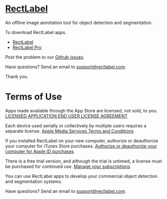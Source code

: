 # [RectLabel](https://rectlabel.com)
An offline image annotation tool for object detection and segmentation.

To download RectLabel apps.
- [RectLabel](https://apps.apple.com/app/id1210181730)
- [RectLabel Pro](https://apps.apple.com/app/id1490990105)

Post the problem to our [Github issues](https://github.com/ryouchinsa/Rectlabel-support/issues).

Have questions? Send an email to support@rectlabel.com.

Thank you.

# Terms of Use
Apps made available through the App Store are licensed, not sold, to you. 
[LICENSED APPLICATION END USER LICENSE AGREEMENT](https://www.apple.com/legal/internet-services/itunes/dev/stdeula/)

Each device used serially or collectively by multiple users requires a separate license.
[Apple Media Services Terms and Conditions](https://www.apple.com/legal/internet-services/itunes/us/terms.html)

If you installed RectLabel on your new computer, authorize or deauthorize your computer for iTunes Store purchases.
[Authorize or deauthorize your computer for Apple ID purchases](https://support.apple.com/en-us/HT201251)

There is a free trial version, and although the trial is untimed, a license must be purchased for continued use.
[Manage your subscriptions](https://buy.itunes.apple.com/WebObjects/MZFinance.woa/wa/manageSubscriptions)

You can use RectLabel apps to develop your commercial object detection and segmentation systems.

Have questions? Send an email to support@rectlabel.com.
